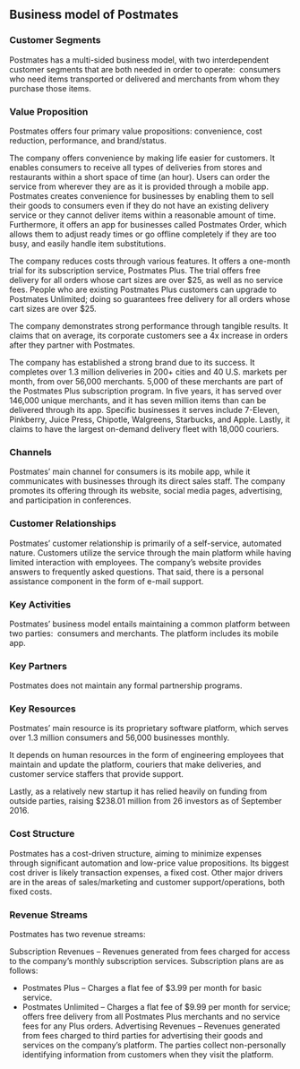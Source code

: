 Business model of Postmates
---------------------------

 ### Customer Segments

 Postmates has a multi-sided business model, with two interdependent customer segments that are both needed in order to operate:  consumers who need items transported or delivered and merchants from whom they purchase those items.

 ### Value Proposition

 Postmates offers four primary value propositions: convenience, cost reduction, performance, and brand/status.

 The company offers convenience by making life easier for customers. It enables consumers to receive all types of deliveries from stores and restaurants within a short space of time (an hour). Users can order the service from wherever they are as it is provided through a mobile app. Postmates creates convenience for businesses by enabling them to sell their goods to consumers even if they do not have an existing delivery service or they cannot deliver items within a reasonable amount of time. Furthermore, it offers an app for businesses called Postmates Order, which allows them to adjust ready times or go offline completely if they are too busy, and easily handle item substitutions.

 The company reduces costs through various features. It offers a one-month trial for its subscription service, Postmates Plus. The trial offers free delivery for all orders whose cart sizes are over $25, as well as no service fees. People who are existing Postmates Plus customers can upgrade to Postmates Unlimited; doing so guarantees free delivery for all orders whose cart sizes are over $25.

 The company demonstrates strong performance through tangible results. It claims that on average, its corporate customers see a 4x increase in orders after they partner with Postmates.

 The company has established a strong brand due to its success. It completes over 1.3 million deliveries in 200+ cities and 40 U.S. markets per month, from over 56,000 merchants. 5,000 of these merchants are part of the Postmates Plus subscription program. In five years, it has served over 146,000 unique merchants, and it has seven million items than can be delivered through its app. Specific businesses it serves include 7-Eleven, Pinkberry, Juice Press, Chipotle, Walgreens, Starbucks, and Apple. Lastly, it claims to have the largest on-demand delivery fleet with 18,000 couriers.

 ### Channels

 Postmates’ main channel for consumers is its mobile app, while it communicates with businesses through its direct sales staff. The company promotes its offering through its website, social media pages, advertising, and participation in conferences.

 ### Customer Relationships

 Postmates’ customer relationship is primarily of a self-service, automated nature. Customers utilize the service through the main platform while having limited interaction with employees. The company’s website provides answers to frequently asked questions. That said, there is a personal assistance component in the form of e-mail support.

 ### Key Activities

 Postmates’ business model entails maintaining a common platform between two parties:  consumers and merchants. The platform includes its mobile app.

 ### Key Partners

 Postmates does not maintain any formal partnership programs.

 ### Key Resources

 Postmates’ main resource is its proprietary software platform, which serves over 1.3 million consumers and 56,000 businesses monthly.

 It depends on human resources in the form of engineering employees that maintain and update the platform, couriers that make deliveries, and customer service staffers that provide support.

 Lastly, as a relatively new startup it has relied heavily on funding from outside parties, raising $238.01 million from 26 investors as of September 2016.

 ### Cost Structure

 Postmates has a cost-driven structure, aiming to minimize expenses through significant automation and low-price value propositions. Its biggest cost driver is likely transaction expenses, a fixed cost. Other major drivers are in the areas of sales/marketing and customer support/operations, both fixed costs.

 ### Revenue Streams

 Postmates has two revenue streams:

 Subscription Revenues – Revenues generated from fees charged for access to the company’s monthly subscription services. Subscription plans are as follows:

  * Postmates Plus – Charges a flat fee of $3.99 per month for basic service.
 * Postmates Unlimited – Charges a flat fee of $9.99 per month for service; offers free delivery from all Postmates Plus merchants and no service fees for any Plus orders.
  Advertising Revenues – Revenues generated from fees charged to third parties for advertising their goods and services on the company’s platform. The parties collect non-personally identifying information from customers when they visit the platform.